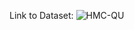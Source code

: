 Link to Dataset:   ![HMC-QU](https://www.kaggle.com/datasets/aysendegerli/hmcqu-dataset?select=LV+Ground-truth+Segmentation+Masks)
